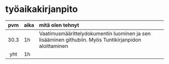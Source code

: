 # työaikakirjanpito

| pvm | aika | mitä olen tehnyt  |
| :----:|:-----| :-----|
| 30.3 | 1h    | Vaatimusmäärittelydokumentin luominen ja sen lisääminen githubiin. Myös Tuntikirjanpidon aloittaminen |
| yht   | 1h   | 
